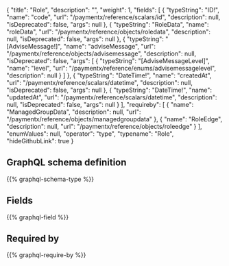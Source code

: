 {
  "title": "Role",
  "description": "",
  "weight": 1,
  "fields": [
    {
      "typeString": "ID!",
      "name": "code",
      "url": "/paymentx/reference/scalars/id",
      "description": null,
      "isDeprecated": false,
      "args": null
    },
    {
      "typeString": "RoleData",
      "name": "roleData",
      "url": "/paymentx/reference/objects/roledata",
      "description": null,
      "isDeprecated": false,
      "args": null
    },
    {
      "typeString": "[AdviseMessage!]",
      "name": "adviseMessage",
      "url": "/paymentx/reference/objects/advisemessage",
      "description": null,
      "isDeprecated": false,
      "args": [
        {
          "typeString": "[AdviseMessageLevel]",
          "name": "level",
          "url": "/paymentx/reference/enums/advisemessagelevel",
          "description": null
        }
      ]
    },
    {
      "typeString": "DateTime!",
      "name": "createdAt",
      "url": "/paymentx/reference/scalars/datetime",
      "description": null,
      "isDeprecated": false,
      "args": null
    },
    {
      "typeString": "DateTime!",
      "name": "updatedAt",
      "url": "/paymentx/reference/scalars/datetime",
      "description": null,
      "isDeprecated": false,
      "args": null
    }
  ],
  "requireby": [
    {
      "name": "ManagedGroupData",
      "description": null,
      "url": "/paymentx/reference/objects/managedgroupdata"
    },
    {
      "name": "RoleEdge",
      "description": null,
      "url": "/paymentx/reference/objects/roleedge"
    }
  ],
  "enumValues": null,
  "operator": "type",
  "typename": "Role",
  "hideGithubLink": true
}
## GraphQL schema definition

{{% graphql-schema-type %}}

## Fields

{{% graphql-field %}}

## Required by

{{% graphql-require-by %}}
